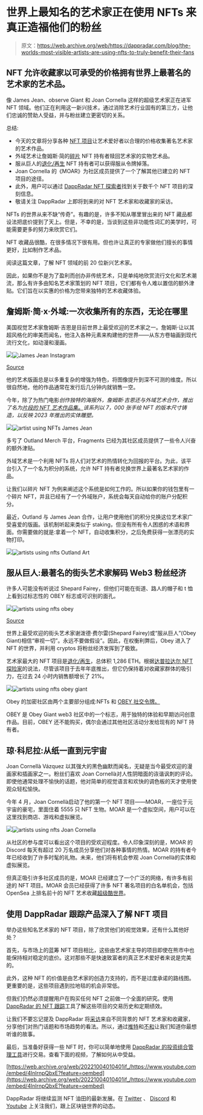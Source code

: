 # 世界上最知名的艺术家正在使用 NFTs 来真正造福他们的粉丝

> 原文：<https://web.archive.org/web/https://dappradar.com/blog/the-worlds-most-visible-artists-are-using-nfts-to-truly-benefit-their-fans>

## NFT 允许收藏家以可承受的价格拥有世界上最著名的艺术家的艺术品。

像 James Jean、observe Giant 和 Joan Cornella 这样的超级艺术家正在进军 NFT 领域。他们正在利用这一新兴技术，通过消除艺术行业固有的第三方，让他们忠诚的赞助人受益，并与粉丝建立更密切的关系。

总结:

*   今天的文章将分享各种 [NFT 项目](https://web.archive.org/web/20221004010401/https://dappradar.com/nft)让艺术爱好者以合理的价格收集著名艺术家的艺术作品。
*   外域艺术让詹姆斯·简的[碎片](https://web.archive.org/web/20221004010401/https://dappradar.com/ethereum/collectibles/fragments-by-james-jean) NFT 持有者赎回艺术家的实物艺术品。
*   服从巨人的[退化/再生](https://web.archive.org/web/20221004010401/https://dappradar.com/hub/nft-explorer/collection/degenerate-regenerate) NFT 持有者可以获得服从令牌掉落。
*   Joan Cornella 的《MOAR》为社区成员提供了一个了解其他已建立的 NFT 项目的途径。
*   此外，用户可以通过 [DappRadar NFT 探索者](https://web.archive.org/web/20221004010401/https://dappradar.com/nft)找到关于数千个 NFT 项目的深刻信息。
*   敬请关注 DappRadar 上即将到来的对 NFT 艺术家和收藏家的采访。

NFTs 的世界从来不缺“传奇”。有趣的是，许多不知从哪里冒出来的 NFT 藏品都设法把底价提到了天上。但是，不幸的是，当谈到这些非功能性词汇的美学时，可能需要更多的努力来欣赏它们。

NFT 收藏品很酷，在很多情况下很有用。但也许让真正的专家做他们擅长的事情更好，比如制作艺术品。

阅读这篇文章，了解 NFT 领域的前 20 位新兴艺术家。

因此，如果你不是为了盈利而创办非传统艺术，只是单纯地欣赏流行文化和艺术潮流，那么有许多由知名艺术家策划的 NFT 项目，它们都有令人难以置信的额外津贴。它们旨在以实惠的价格为您带来独特的艺术收藏体验。

## 詹姆斯·简·x·外域:一次收集所有的东西，无论在哪里

美国视觉艺术家詹姆斯·吉恩是目前世界上最受欢迎的艺术家之一。詹姆斯·让以其超风格化的审美而闻名，他注入各种元素来构建他的世界——从东方卷轴画到现代流行文化，如动漫和漫画。

![](img/26f48f8efbd68a99c7111ec9ac05fc8a.png)![James Jean Instagram](img/66b27f0c4f67a2d5db737db05d401750.png)

[Source](https://web.archive.org/web/20221004010401/https://www.instagram.com/p/Cd92v1LLXHx/)

他的艺术版画总是以多重复杂的增强为特色，将图像提升到深不可测的维度。所以很自然地，他的作品通常在发行后几分钟内就销售一空。

今年，除了为热门电影*创作独特的海报外，詹姆斯·吉恩还与外域艺术合作，推出了名为[片段的 NFT 艺术作品集。](https://web.archive.org/web/20221004010401/https://dappradar.com/ethereum/collectibles/fragments-by-james-jean)该系列以 7，000 张手绘 NFT 的版本尺寸铸造，以反映 2023 年推出的实体雕塑。*

![](img/d9430e46a0fbd5d0aa940344a31ce83c.png)![artist using NFTs James Jean](img/1c3515d5690f5d235f34f5c138986351.png)

多亏了 Outland Merch 平台，Fragments 已经为其社区成员提供了一些令人兴奋的额外津贴。

外域艺术是一个利用 NFTs 将人们对艺术的热情转化为回报的平台。为此，该平台引入了一个名为积分的系统，允许 NFT 持有者兑换世界上最著名艺术家的作品。

让我们以碎片 NFT 为例来阐述这个系统是如何工作的。所以如果你的钱包里有一个碎片 NFT，并且已经有了一个外域账户，系统会每天自动给你的账户分配积分。

最近，Outland 与 James Jean 合作，让用户使用他们的积分兑换这位艺术家广受喜爱的版画。该机制听起来类似于 staking，但没有所有令人困惑的术语和界面。你需要做的就是:拿着一个 NFT，自动收集积分，之后免费获得一张漂亮的实物打印。

![](img/8dfedc4e0b1b786dfd649a2ac1370b93.png)![artists using nfts Outland Art](img/83f487eae1f9a28a1890d3ccc01e985f.png)

## 服从巨人:最著名的街头艺术家解码 Web3 粉丝经济

许多人可能没有听说过 Shepard Fairey，但他们可能在街道、路人的帽子和 t 恤上看到过标志性的 OBEY 标志或可识别的面孔。

![](img/cd7d03ddfe5f7e10cd03670472d720be.png)![artists using nfts obey](img/e1ab85027c1eadbf1dc5e3a3698de086.png)

[Source](https://web.archive.org/web/20221004010401/http://www.thegiant.org/wiki/index.php/Obey_Giant)

世界上最受欢迎的街头艺术家谢泼德·费尔雷(Shepard Fairey)或“服从巨人”(Obey Giant)相信“审视一切”。永远不要做假设”。因此，在权衡利弊后，Obey 进入了 NFT 的世界，并利用 cryptos 将粉丝经济发挥到了极致。

艺术家最大的 NFT 项目是[退化/再生](https://web.archive.org/web/20221004010401/https://dappradar.com/hub/nft-explorer/collection/degenerate-regenerate)，总体积 1,286 ETH。根据[达普拉达尔 NFT 探险家](https://web.archive.org/web/20221004010401/https://dappradar.com/hub/nft-explorer)的说法，尽管该项目于去年年底推出，但它仍保持着对收藏家群体的吸引力，在过去 24 小时内销售额增长了 21%。

![](img/4252bae723a3315f34fecaf648c24b6a.png)![artists using nfts obey giant](img/0672a0b951091a2f5e3d40bcfdfa3532.png)

Obey 的加密社区由两个主要部分组成:NFTs 和 [OBEY 社交令牌。](https://web.archive.org/web/20221004010401/https://obeygiant.com/nft/obey-token/)

OBEY 是 Obey Giant web3 社区中的一个标志，用于独特的体验和早期访问创意作品。目前，OBEY 还不能购买，偶尔会通过其他社区活动分发给现有的 NFT 持有者。

## 琼·科尼拉:从纸一直到元宇宙

Joan Cornellà Vázquez 以其强大的黑色幽默而闻名，无疑是当今最受欢迎的漫画家和插画家之一。粉丝们喜欢 Joan Cornellà对人性阴暗面的诙谐讽刺的评论。即使他通常处理不愉快的话题，他对简单的视觉语言和欢快的调色板的天才使用使观众轻松愉快。

今年 4 月，Joan Cornellà启动了他的第一个 NFT 项目——MOAR，一座位于元宇宙的豪宅，里面住着 5555 只 NFT 生物。MOAR 是一个虚拟空间，用户可以在这里找到商店、游戏和虚拟展览。

![](img/9244cffd85a277c2cabe24c5745d19aa.png)![artists using nfts Joan Cornella](img/fe9d1248929194bc6216c59d061835aa.png)

从社区的参与度可以看出这个项目的受欢迎程度。令人印象深刻的是，MOAR 的 Discord 每天有超过 20 万名成员分享他们对各种事情的热情。MOAR 的持有者今年已经收到了许多时髦的礼物。未来，他们将有机会参观 Joan Cornellà的实体和虚拟展览。

但真正吸引许多社区成员的是，MOAR 已经建立了一个广泛的网络，有许多有前途的 NFT 项目。MOAR 会员已经获得了许多 NFT 著名项目的白名单机会，包括 OpenSea 上排名前十的 NFT 艺术收藏[超级酷世界](https://web.archive.org/web/20221004010401/https://dappradar.com/hub/nft-explorer/collection/nina-s-super-cool-world)。

## 使用 DappRadar 跟踪产品深入了解 NFT 项目

举办这些知名艺术家的 NFT 项目，除了欣赏他们的视觉效果，还有什么其他好处？

首先，与市场上的蓝筹 NFT 项目相比，这些由艺术家主导的项目即使在熊市中也能保持相对稳定的底价。这对那些不是快速致富者的真正艺术爱好者来说是完美的。

此外，这种 NFT 的价值是由艺术家的创造力支持的，而不是过度承诺的路线图。更重要的是，这些项目遇到拉地毯的机会非常低。

但我们仍然必须提醒用户在购买任何 NFT 之前做一个全面的研究。使用 [DappRadar 的 NFT 跟踪](https://web.archive.org/web/20221004010401/https://dappradar.com/nft)工具了解这些项目的交易历史和定期绩效。

让我们不要忘记提及 DappRadar 将[采访](https://web.archive.org/web/20221004010401/https://dappradar.com/blog/tag/interview)来自不同背景的 NFT 艺术家和收藏家，分享他们对热门话题和市场趋势的看法。所以，通过[推特](https://web.archive.org/web/20221004010401/https://twitter.com/dappradar)和[不和](https://web.archive.org/web/20221004010401/https://discord.gg/4ybbssrHkm)让我们知道你最想听谁的故事。

最后，当准备好获得一些 NFT 时，你可以简单地使用 [DappRadar 的投资组合管理工具](https://web.archive.org/web/20221004010401/https://dappradar.com/hub/wallet/)进行交易。查看下面的视频，了解如何从中受益。

[https://web.archive.org/web/20221004010401if_/https://www.youtube.com/embed/4lnlrnpQbxE?feature=oembed](https://web.archive.org/web/20221004010401if_/https://www.youtube.com/embed/4lnlrnpQbxE?feature=oembed)

DappRadar 将继续监测 NFT 油田的最新发展。在 [Twitter](https://web.archive.org/web/20221004010401/https://twitter.com/dappradar) 、 [Discord](https://web.archive.org/web/20221004010401/https://discord.gg/4ybbssrHkm) 和 [Youtube](https://web.archive.org/web/20221004010401/https://www.youtube.com/c/DappRadar) 上关注我们，跟上区块链世界的动态。